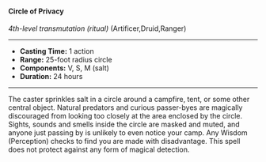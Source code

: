 #### Circle of Privacy
*4th-level transmutation* *(ritual)* (Artificer,Druid,Ranger)
___
- **Casting Time:** 1 action
- **Range:** 25-foot radius circle
- **Components:** V, S, M (salt)
- **Duration:** 24 hours
---
The caster sprinkles salt in a circle around a
campfire, tent, or some other central object. Natural
predators and curious passer-byes are magically
discouraged from looking too closely at the area
enclosed by the circle.
Sights, sounds and smells inside the circle are
masked and muted, and anyone just passing by is
unlikely to even notice your camp. Any Wisdom
(Perception) checks to find you are made with
disadvantage.
This spell does not protect against any form of
magical detection.
